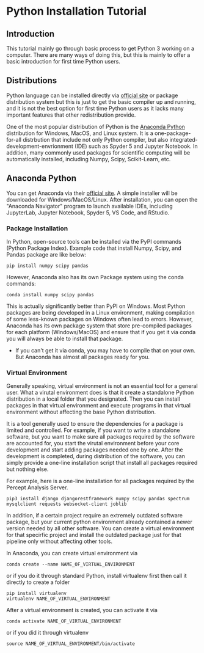 # Python Installation Tutorial

## Introduction

This tutorial mainly go through basic process to get Python 3 working on a computer. There are many ways of doing this, but this is mainly to offer a basic introduction for first time Python users. 

## Distributions

Python language can be installed directly via [official site](https://www.python.org/) or package distribution system but this is just to get the basic compiler up and running, and it is not the best option for first time Python users as it lacks many important features that other redistribution provide. 

One of the most popular distribution of Python is the [Anaconda Python](https://www.anaconda.com/products/distribution) distribution for Windows, MacOS, and Linux system. It is a one-package-for-all distrbution that include not only Python compiler, but also integrated-development-envrionment (IDE) such as Spyder 5 and Jupyter Notebook. In addition, many commonly used packages for scientific computing will be automatically installed, including Numpy, Scipy, Scikit-Learn, etc. 

## Anaconda Python

You can get Anaconda via their [official site](https://www.anaconda.com/products/distribution). A simple installer will be downloaded for Windows/MacOS/Linux. After installation, you can open the "Anaconda Navigator" program to launch available IDEs, including JupyterLab, Jupyter Notebook, Spyder 5, VS Code, and RStudio. 

### Package Installation

In Python, open-source tools can be installed via the PyPI commands (Python Package Index). Example code that install Numpy, Scipy, and Pandas package are like below:
```
pip install numpy scipy pandas
```

However, Anaconda also has its own Package system using the conda commands: 
```
conda install numpy scipy pandas
```

This is actually significantly better than PyPI on Windows. Most Python packages are being developed in a Linux environment, making compilation of some less-known packages on Windows often lead to errors. However, Anaconda has its own package system that store pre-compiled packages for each platform (Windows/MacOS) and ensure that if you get it via conda you will always be able to install that package.

* If you can't get it via conda, you may have to compile that on your own. But Anaconda has almost all packages ready for you.

### Virtual Environment

Generally speaking, virtual environment is not an essential tool for a general user. What a virutal environment does is that it create a standalone Python distribution in a local folder that you designated. Then you can install packages in that virtual environment and execute programs in that virtual environment without affecting the base Python distribution.  

It is a tool generally used to ensure the dependencies for a package is limited and controlled. For example, if you want to write a standalone software, but you want to make sure all packages required by the software are accounted for, you start the virutal environment before your core development and start adding packages needed one by one. After the development is completed, during distribution of the software, you can simply provide a one-line installation script that install all packages required but nothing else.

For example, here is a one-line installation for all packages required by the Percept Analysis Server. 
```
pip3 install django djangorestframework numpy scipy pandas spectrum mysqlclient requests websocket-client joblib
```

In addition, if a certain project require an extremely outdated software package, but your current python environment already contained a newer version needed by all other software. You can create a virtual environment for that specirfic project and install the outdated package just for that pipeline only without affecting other tools.

In Anaconda, you can create virtual environment via
```
conda create --name NAME_OF_VIRTUAL_ENVIRONMENT
```

or if you do it through standard Python, install virtualenv first then call it directly to create a folder

```
pip install virtualenv
virtualenv NAME_OF_VIRTUAL_ENVIRONMENT
```

After a virtual environment is created, you can activate it via
```
conda activate NAME_OF_VIRTUAL_ENVIRONMENT
```
or if you did it through virtualenv
```
source NAME_OF_VIRTUAL_ENVIRONMENT/bin/activate
```
